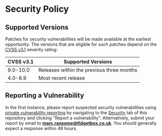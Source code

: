 # Security Policy

## Supported Versions

Patches for security vulnerabilities will be made available at the earliest opportunity. The versions that are eligible for such patches depend on the [CVSS v3.1](https://www.first.org/cvss/v3.1/) severity rating:

| CVSS v3.1 | Supported Versions                        |
| --------- | ----------------------------------------- |
| 9.0-10.0  | Releases within the previous three months |
| 4.0-8.9   | Most recent release                       |

## Reporting a Vulnerability

In the first instance, please report suspected security vulnerabilities using [private vulnerability reporting](https://docs.github.com/en/code-security/security-advisories/guidance-on-reporting-and-writing-information-about-vulnerabilities/privately-reporting-a-security-vulnerability#privately-reporting-a-security-vulnerability) by navigating to the [Security](https://github.com/fish-shop/indent-check/security) tab of this repository and clicking "Report a vulnerability". Alternatively, submit your report by email to **[marc.ransome@fidgetbox.co.uk](mailto:marc.ransome@fidgetbox.co.uk)**. You should generally expect a response within 48 hours.

